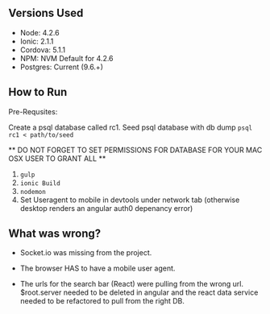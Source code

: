 ## Versions Used

- Node: 4.2.6
- Ionic: 2.1.1
- Cordova: 5.1.1
- NPM: NVM Default for 4.2.6
- Postgres: Current (9.6.+)

## How to Run 

Pre-Requsites: 

Create a psql database called rc1. 
Seed psql database with db dump `psql rc1 < path/to/seed`

** DO NOT FORGET TO SET PERMISSIONS FOR DATABASE FOR YOUR MAC OSX USER TO GRANT ALL **

1) `gulp`
2) `ionic Build`
3) `nodemon`
4) Set Useragent to mobile in devtools under network tab (otherwise desktop renders an angular auth0 depenancy error)

## What was wrong? 

- Socket.io was missing from the project. 

- The browser HAS to have a mobile user agent. 

- The urls for the search bar (React) were pulling from the wrong url. $root.server needed to be deleted in angular and the react data service needed to be refactored to pull from the right DB.


